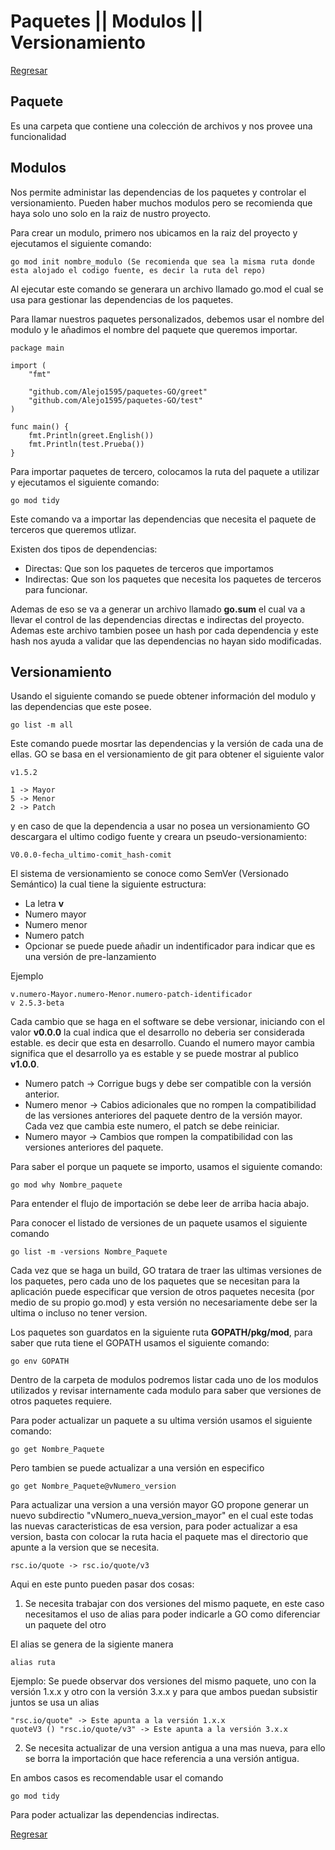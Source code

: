 # Paquetes || Modulos || Versionamiento

[Regresar](https://gitlab.com/Alejo1595/go-desde-cero)

## Paquete

Es una carpeta que contiene una colección de archivos y nos provee una funcionalidad

## Modulos

Nos permite administar las dependencias de los paquetes y controlar el versionamiento. Pueden haber muchos modulos pero se recomienda que haya solo uno solo en la raiz de nustro proyecto.

Para crear un modulo, primero nos ubicamos en la raiz del proyecto y ejecutamos el siguiente comando:

```
go mod init nombre_modulo (Se recomienda que sea la misma ruta donde esta alojado el codigo fuente, es decir la ruta del repo)
```

Al ejecutar este comando se generara un archivo llamado go.mod el cual se usa para gestionar las dependencias de los paquetes.

Para llamar nuestros paquetes personalizados, debemos usar el nombre del modulo y le añadimos el nombre del paquete que queremos importar.

```
package main

import (
	"fmt"

	"github.com/Alejo1595/paquetes-GO/greet"
	"github.com/Alejo1595/paquetes-GO/test"
)

func main() {
	fmt.Println(greet.English())
	fmt.Println(test.Prueba())
}
```

Para importar paquetes de tercero, colocamos la ruta del paquete a utilizar y ejecutamos el siguiente comando:

```
go mod tidy
```

Este comando va a importar las dependencias que necesita el paquete de terceros que queremos utlizar.

Existen dos tipos de dependencias:

- Directas: Que son los paquetes de terceros que importamos
- Indirectas: Que son los paquetes que necesita los paquetes de terceros para funcionar.

Ademas de eso se va a generar un archivo llamado **go.sum** el cual va a llevar el control de las dependencias directas e indirectas del proyecto. Ademas este archivo tambien posee un hash por cada dependencia y este hash nos ayuda a validar que las dependencias no hayan sido modificadas.

## Versionamiento

Usando el siguiente comando se puede obtener información del modulo y las dependencias que este posee.

```
go list -m all
```

Este comando puede mosrtar las dependencias y la versión de cada una de ellas. GO se basa en el versionamiento de git para obtener el siguiente valor

```
v1.5.2

1 -> Mayor
5 -> Menor
2 -> Patch
```

y en caso de que la dependencia a usar no posea un versionamiento GO descargara el ultimo codigo fuente y creara un pseudo-versionamiento:

```
V0.0.0-fecha_ultimo-comit_hash-comit
```

El sistema de versionamiento se conoce como SemVer (Versionado Semántico) la cual tiene la siguiente estructura:

- La letra **v**
- Numero mayor
- Numero menor
- Numero patch
- Opcionar se puede puede añadir un indentificador para indicar que es una versión de pre-lanzamiento

Ejemplo

```
v.numero-Mayor.numero-Menor.numero-patch-identificador
v 2.5.3-beta
```

Cada cambio que se haga en el software se debe versionar, iniciando con el valor **v0.0.0** la cual indica que el desarrollo no deberia ser considerada estable. es decir que esta en desarrollo. Cuando el numero mayor cambia significa que el desarrollo ya es estable y se puede mostrar al publico **v1.0.0**.

- Numero patch -> Corrigue bugs y debe ser compatible con la versión anterior.
- Numero menor -> Cabios adicionales que no rompen la compatibilidad de las versiones anteriores del paquete dentro de la versión mayor. Cada vez que cambia este numero, el patch se debe reiniciar.
- Numero mayor -> Cambios que rompen la compatibilidad con las versiones anteriores del paquete.

Para saber el porque un paquete se importo, usamos el siguiente comando:

```
go mod why Nombre_paquete
```

Para entender el flujo de importación se debe leer de arriba hacia abajo.

Para conocer el listado de versiones de un paquete usamos el siguiente comando

```
go list -m -versions Nombre_Paquete
```

Cada vez que se haga un build, GO tratara de traer las ultimas versiones de los paquetes, pero cada uno de los paquetes que se necesitan para la aplicación puede especificar que version de otros paquetes necesita (por medio de su propio go.mod) y esta versión no necesariamente debe ser la ultima o incluso no tener version.

Los paquetes son guardatos en la siguiente ruta **GOPATH/pkg/mod**, para saber que ruta tiene el GOPATH usamos el siguiente comando:

```
go env GOPATH
```

Dentro de la carpeta de modulos podremos listar cada uno de los modulos utilizados y revisar internamente cada modulo para saber que versiones de otros paquetes requiere.

Para poder actualizar un paquete a su ultima versión usamos el siguiente comando:

```
go get Nombre_Paquete
```

Pero tambien se puede actualizar a una versión en especifico

```
go get Nombre_Paquete@vNumero_version
```

Para actualizar una version a una versión mayor GO propone generar un nuevo subdirectio "vNumero_nueva_version_mayor" en el cual este todas las nuevas caracteristicas de esa version, para poder actualizar a esa version, basta con colocar la ruta hacia el paquete mas el directorio que apunte a la version que se necesita.

```
rsc.io/quote -> rsc.io/quote/v3
```

Aqui en este punto pueden pasar dos cosas:

1. Se necesita trabajar con dos versiones del mismo paquete, en este caso necesitamos el uso de alias para poder indicarle a GO como diferenciar un paquete del otro

El alias se genera de la sigiente manera

```
alias ruta
```

Ejemplo: Se puede observar dos versiones del mismo paquete, uno con la versión 1.x.x y otro con la versión 3.x.x y para que ambos puedan subsistir juntos se usa un alias

```
"rsc.io/quote" -> Este apunta a la versión 1.x.x
quoteV3 () "rsc.io/quote/v3" -> Este apunta a la versión 3.x.x
```

2. Se necesita actualizar de una version antigua a una mas nueva, para ello se borra la importación que hace referencia a una versión antigua.

En ambos casos es recomendable usar el comando

```
go mod tidy
```

Para poder actualizar las dependencias indirectas.

[Regresar](https://gitlab.com/Alejo1595/go-desde-cero)